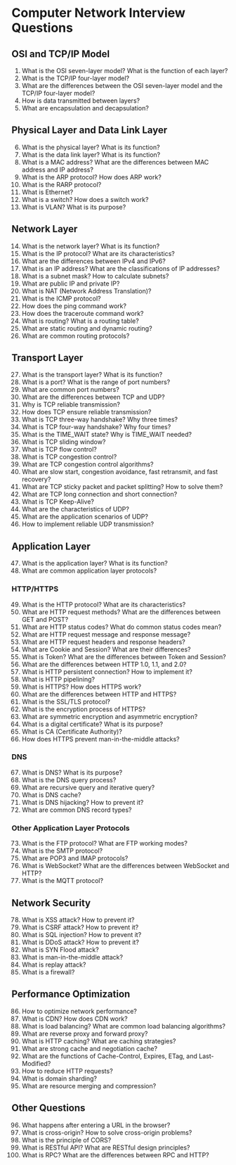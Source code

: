 # Computer Network Interview Questions

## OSI and TCP/IP Model

1. What is the OSI seven-layer model? What is the function of each layer?
2. What is the TCP/IP four-layer model?
3. What are the differences between the OSI seven-layer model and the TCP/IP four-layer model?
4. How is data transmitted between layers?
5. What are encapsulation and decapsulation?

## Physical Layer and Data Link Layer

6. What is the physical layer? What is its function?
7. What is the data link layer? What is its function?
8. What is a MAC address? What are the differences between MAC address and IP address?
9. What is the ARP protocol? How does ARP work?
10. What is the RARP protocol?
11. What is Ethernet?
12. What is a switch? How does a switch work?
13. What is VLAN? What is its purpose?

## Network Layer

14. What is the network layer? What is its function?
15. What is the IP protocol? What are its characteristics?
16. What are the differences between IPv4 and IPv6?
17. What is an IP address? What are the classifications of IP addresses?
18. What is a subnet mask? How to calculate subnets?
19. What are public IP and private IP?
20. What is NAT (Network Address Translation)?
21. What is the ICMP protocol?
22. How does the ping command work?
23. How does the traceroute command work?
24. What is routing? What is a routing table?
25. What are static routing and dynamic routing?
26. What are common routing protocols?

## Transport Layer

27. What is the transport layer? What is its function?
28. What is a port? What is the range of port numbers?
29. What are common port numbers?
30. What are the differences between TCP and UDP?
31. Why is TCP reliable transmission?
32. How does TCP ensure reliable transmission?
33. What is TCP three-way handshake? Why three times?
34. What is TCP four-way handshake? Why four times?
35. What is the TIME_WAIT state? Why is TIME_WAIT needed?
36. What is TCP sliding window?
37. What is TCP flow control?
38. What is TCP congestion control?
39. What are TCP congestion control algorithms?
40. What are slow start, congestion avoidance, fast retransmit, and fast recovery?
41. What are TCP sticky packet and packet splitting? How to solve them?
42. What are TCP long connection and short connection?
43. What is TCP Keep-Alive?
44. What are the characteristics of UDP?
45. What are the application scenarios of UDP?
46. How to implement reliable UDP transmission?

## Application Layer

47. What is the application layer? What is its function?
48. What are common application layer protocols?

### HTTP/HTTPS

49. What is the HTTP protocol? What are its characteristics?
50. What are HTTP request methods? What are the differences between GET and POST?
51. What are HTTP status codes? What do common status codes mean?
52. What are HTTP request message and response message?
53. What are HTTP request headers and response headers?
54. What are Cookie and Session? What are their differences?
55. What is Token? What are the differences between Token and Session?
56. What are the differences between HTTP 1.0, 1.1, and 2.0?
57. What is HTTP persistent connection? How to implement it?
58. What is HTTP pipelining?
59. What is HTTPS? How does HTTPS work?
60. What are the differences between HTTP and HTTPS?
61. What is the SSL/TLS protocol?
62. What is the encryption process of HTTPS?
63. What are symmetric encryption and asymmetric encryption?
64. What is a digital certificate? What is its purpose?
65. What is CA (Certificate Authority)?
66. How does HTTPS prevent man-in-the-middle attacks?

### DNS

67. What is DNS? What is its purpose?
68. What is the DNS query process?
69. What are recursive query and iterative query?
70. What is DNS cache?
71. What is DNS hijacking? How to prevent it?
72. What are common DNS record types?

### Other Application Layer Protocols

73. What is the FTP protocol? What are FTP working modes?
74. What is the SMTP protocol?
75. What are POP3 and IMAP protocols?
76. What is WebSocket? What are the differences between WebSocket and HTTP?
77. What is the MQTT protocol?

## Network Security

78. What is XSS attack? How to prevent it?
79. What is CSRF attack? How to prevent it?
80. What is SQL injection? How to prevent it?
81. What is DDoS attack? How to prevent it?
82. What is SYN Flood attack?
83. What is man-in-the-middle attack?
84. What is replay attack?
85. What is a firewall?

## Performance Optimization

86. How to optimize network performance?
87. What is CDN? How does CDN work?
88. What is load balancing? What are common load balancing algorithms?
89. What are reverse proxy and forward proxy?
90. What is HTTP caching? What are caching strategies?
91. What are strong cache and negotiation cache?
92. What are the functions of Cache-Control, Expires, ETag, and Last-Modified?
93. How to reduce HTTP requests?
94. What is domain sharding?
95. What are resource merging and compression?

## Other Questions

96. What happens after entering a URL in the browser?
97. What is cross-origin? How to solve cross-origin problems?
98. What is the principle of CORS?
99. What is RESTful API? What are RESTful design principles?
100. What is RPC? What are the differences between RPC and HTTP?
